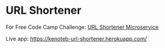 # URL Shortener
For Free Code Camp Challenge: [URL Shortener Microservice](https://www.freecodecamp.com/challenges/url-shortener-microservice)

Live app: https://kenoteb-url-shortener.herokuapp.com/
